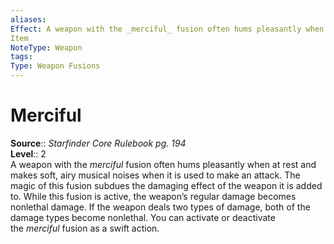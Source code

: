 ```yaml
---
aliases: 
Effect: A weapon with the _merciful_ fusion often hums pleasantly when at rest and makes soft, airy musical noises when it is used to make an attack. The magic of this fusion subdues the damaging effect of the weapon it is added to. While this fusion is active, the weapon’s regular damage becomes nonlethal damage. If the weapon deals two types of damage, both of the damage types become nonlethal. You can activate or deactivate the _merciful_ fusion as a swift action.
Item
NoteType: Weapon
tags: 
Type: Weapon Fusions
---
```


# Merciful

**Source**:: _Starfinder Core Rulebook pg. 194_  
**Level**:: 2  
A weapon with the _merciful_ fusion often hums pleasantly when at rest and makes soft, airy musical noises when it is used to make an attack. The magic of this fusion subdues the damaging effect of the weapon it is added to. While this fusion is active, the weapon’s regular damage becomes nonlethal damage. If the weapon deals two types of damage, both of the damage types become nonlethal. You can activate or deactivate the _merciful_ fusion as a swift action.
